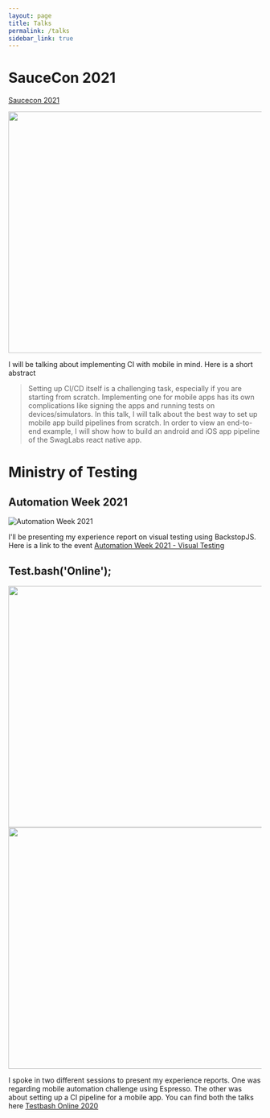 ```yaml
---
layout: page
title: Talks
permalink: /talks
sidebar_link: true
---
```


# SauceCon 2021

[Saucecon 2021](https://saucecon.com/)

<img src="https://saucecon.com/wp-content/uploads/2020/12/SC21_bots@2x.png" width="600" height="480">

I will be talking about implementing CI with mobile in mind. Here is a short abstract 

> Setting up CI/CD itself is a challenging task, especially if you are starting from scratch. Implementing one for mobile apps has its own complications like signing the apps and running tests on devices/simulators. In this talk, I will talk about the best way to set up mobile app build pipelines from scratch. In order to view an end-to-end example, I will show how to build an android and iOS app pipeline of the SwagLabs react native app.


# Ministry of Testing

## Automation Week 2021 

![Automation Week 2021](/assets/images/automation-week-21)

I'll be presenting my experience report on visual testing using BackstopJS. Here is a link to the event [Automation Week 2021 - Visual Testing](https://www.ministryoftesting.com/events/ui-automation-week-february-2021/experience-reports-part-3)


## Test.bash('Online');

<img src="https://embed-ssl.wistia.com/deliveries/b0e3d79c2481239644c9b5586372f560.jpg?image_crop_resized=680x480" width="680" height="480">

<img src="https://embed-ssl.wistia.com/deliveries/e9b65c25202dc645128d4ec0a29cd62e.jpg?image_crop_resized=680x480" width="680" height="480">


I spoke in two different sessions to present my experience reports. One was regarding mobile automation challenge using Espresso. The other was about setting up a CI pipeline for a mobile app. You can find both the talks here [Testbash Online 2020](https://www.ministryoftesting.com/dojo/series/test-bash-online-2020)